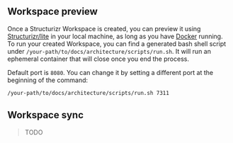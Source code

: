 <!-- markdownlint-disable MD041 -->
<!-- markdownlint-disable MD022 -->

## Workspace preview

Once a Structurizr Workspace is created, you can preview it using [Structurizr/lite](https://docs.structurizr.com/lite) in your local machine, as long as you have [Docker](https://www.docker.com/products/docker-desktop/) running. To run your created Workspace, you can find a generated bash shell script under `/your-path/to/docs/architecture/scripts/run.sh`. It will run an ephemeral container that will close once you end the process.

Default port is `8080`. You can change it by setting a different port at the beginning of the command:

```bash
/your-path/to/docs/architecture/scripts/run.sh 7311
```

## Workspace sync

> TODO
